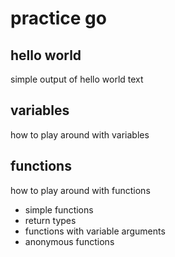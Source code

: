 # practice go

## hello world
simple output of hello world text

## variables
how to play around with variables

## functions
how to play around with functions
* simple functions
* return types
 * functions with variable arguments
 * anonymous functions

